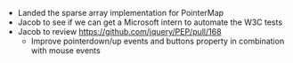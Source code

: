 * Landed the sparse array implementation for PointerMap
* Jacob to see if we can get a Microsoft intern to automate the W3C tests
* Jacob to review https://github.com/jquery/PEP/pull/168
  * Improve pointerdown/up events and buttons property in combination with mouse events
